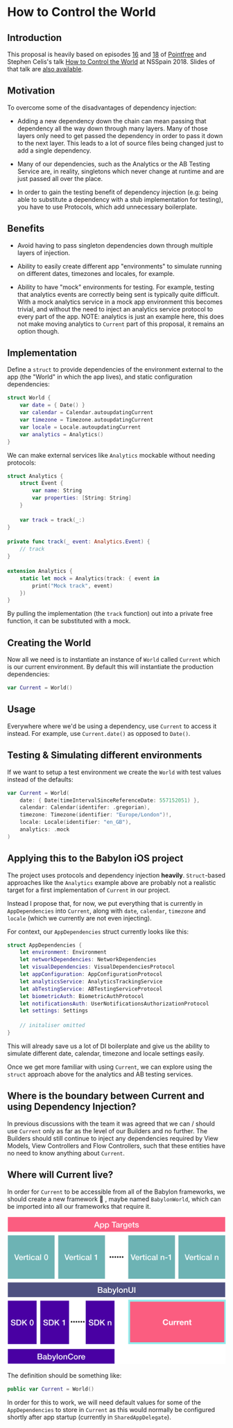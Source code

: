 
How to Control the World
========================

## Introduction

This proposal is heavily based on episodes [16](https://www.pointfree.co/episodes/ep16-dependency-injection-made-easy) and [18](https://www.pointfree.co/episodes/ep18-dependency-injection-made-comfortable) of [Pointfree](https://www.pointfree.co) and Stephen Celis's talk [How to Control the World](https://vimeo.com/291588126) at NSSpain 2018. Slides of that talk are [also available](https://speakerdeck.com/stephencelis/how-to-control-the-world).

## Motivation

To overcome some of the disadvantages of dependency injection:

* Adding a new dependency down the chain can mean passing that dependency all the way down through many layers. Many of those layers only need to get passed the dependency in order to pass it down to the next layer. This leads to a lot of source files being changed just to add a single dependency.

* Many of our dependencies, such as the Analytics or the AB Testing Service are, in reality, singletons which never change at runtime and are just passed all over the place.

* In order to gain the testing benefit of dependency injection (e.g: being able to substitute a dependency with a stub implementation for testing), you have to use Protocols, which add unnecessary boilerplate.

## Benefits

* Avoid having to pass singleton dependencies down through multiple layers of injection.

* Ability to easily create different app "environments" to simulate running on different dates, timezones and locales, for example.

* Ability to have "mock" environments for testing. For example, testing that analytics events are correctly being sent is typically quite difficult. With a mock analytics service in a mock app environment this becomes trivial, and without the need to inject an analytics service protocol to every part of the app. NOTE: analytics is just an example here, this does not make moving analytics to `Current` part of this proposal, it remains an option though.

## Implementation

Define a `struct` to provide dependencies of the environment external to the app (the "World" in which the app lives), and static configuration dependencies:

```swift
struct World {
    var date = { Date() }
    var calendar = Calendar.autoupdatingCurrent
    var timezone = Timezone.autoupdatingCurrent
    var locale = Locale.autoupdatingCurrent
    var analytics = Analytics()
}
```

We can make external services like `Analytics` mockable without needing protocols:

```swift
struct Analytics {
    struct Event {
        var name: String
        var properties: [String: String]
    }

    var track = track(_:)
}

private func track(_ event: Analytics.Event) {
    // track
}

extension Analytics {
    static let mock = Analytics(track: { event in
        print("Mock track", event)
    })
}
```

By pulling the implementation (the `track` function) out into a private free function, it can be substituted with a mock.

## Creating the World

Now all we need is to instantiate an instance of `World` called `Current` which is our current environment. By default this will instantiate the production dependencies:

```swift
var Current = World()
```

## Usage

Everywhere where we'd be using a dependency, use `Current` to access it instead. For example, use `Current.date()` as opposed to `Date()`.

## Testing & Simulating different environments

If we want to setup a test environment we create the `World` with test values instead of the defaults:

```swift
var Current = World(
    date: { Date(timeIntervalSinceReferenceDate: 557152051) },
    calendar: Calendar(identifer: .gregorian),
    timezone: Timezone(identifier: "Europe/London")!,
    locale: Locale(identifier: "en_GB"),
    analytics: .mock
)
```

## Applying this to the Babylon iOS project

The project uses protocols and dependency injection **heavily**. `Struct`-based approaches like the `Analytics` example above are probably not a realistic target for a first implementation of `Current` in our project.

Instead I propose that, for now, we put everything that is currently in `AppDependencies` into `Current`, along with `date`, `calendar`, `timezone` and `locale` (which we currently are not even injecting).

For context, our `AppDependencies` struct currently looks like this:

```swift
struct AppDependencies {
    let environment: Environment
    let networkDependencies: NetworkDependencies
    let visualDependencies: VisualDependenciesProtocol
    let appConfiguration: AppConfigurationProtocol
    let analyticsService: AnalyticsTrackingService
    let abTestingService: ABTestingServiceProtocol
    let biometricAuth: BiometricAuthProtocol
    let notificationsAuth: UserNotificationsAuthorizationProtocol
    let settings: Settings

    // initaliser omitted
}
```

This will already save us a lot of DI boilerplate and give us the ability to simulate different date, calendar, timezone and locale settings easily.

Once we get more familiar with using `Current`, we can explore using the `struct` approach above for the analytics and AB testing services.

## Where is the boundary between Current and using Dependency Injection?

In previous discussions with the team it was agreed that we can / should use `Current` only as far as the level of our Builders and no further. The Builders should still continue to inject any dependencies required by View Models, View Controllers and Flow Controllers, such that these entities have no need to know anything about `Current`.


## Where will Current live?

In order for `Current` to be accessible from all of the Babylon frameworks, we should create a new framework 🙈 , maybe named `BabylonWorld`, which can be imported into all our frameworks that require it.

<p align="center">
<img src="arch.png" width="596">
</p>

The definition should be something like:

```swift
public var Current = World()
```

In order for this to work, we will need default values for some of the `AppDependencies` to store in `Current` as this would normally be configured shortly after app startup (currently in `SharedAppDelegate`).
